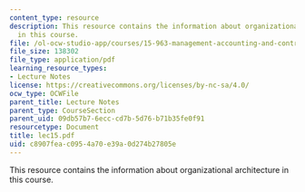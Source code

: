```yaml
---
content_type: resource
description: This resource contains the information about organizational architecture
  in this course.
file: /ol-ocw-studio-app/courses/15-963-management-accounting-and-control-spring-2007/c8907feac0954a70e39a0d274b27805e_lec15.pdf
file_size: 138302
file_type: application/pdf
learning_resource_types:
- Lecture Notes
license: https://creativecommons.org/licenses/by-nc-sa/4.0/
ocw_type: OCWFile
parent_title: Lecture Notes
parent_type: CourseSection
parent_uid: 09db57b7-6ecc-cd7b-5d76-b71b35fe0f91
resourcetype: Document
title: lec15.pdf
uid: c8907fea-c095-4a70-e39a-0d274b27805e
---
```

This resource contains the information about organizational architecture in this course.